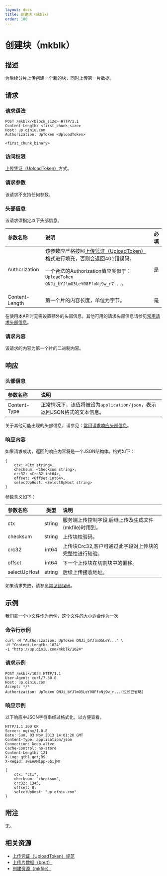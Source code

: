 ```yaml
---
layout: docs
title: 创建块（mkblk）
order: 100
---
```


<a name="mkblk"></a>
# 创建块（mkblk）

<a name="description"></a>
## 描述

为后续分片上传创建一个新的块，同时上传第一片数据。

<a name="request"></a>
## 请求

<a name="request-syntax"></a>
### 请求语法

```
POST /mkblk/<block_size> HTTP/1.1
Content-Length: <first_chunk_size>
Host: up.qiniu.com
Authorization: UpToken <UploadToken>

<first_chunk_binary>
```

<a name="request-auth"></a>
### 访问权限

[上传凭证（UploadToken）](http://docs.qiniu.com/api/v6/rs.html#digest-auth)方式。

<a name="request-params"></a>
### 请求参数

该请求不支持任何参数。

<a name="request-headers"></a>
### 头部信息

该请求须指定以下头部信息。

参数名称      | 说明                              | 必填
:---------- | :------------------------------- | :-------:
Authorization | 该参数应严格按照[上传凭证（UploadToken）]()格式进行填充，否则会返回401错误码。<p>一个合法的Authorization值应类似于：`UploadToken QNJi_bYJlmO5LeY08FfoNj9w_r7...`。 | 是
Content-Length | 第一个片的内容长度，单位为字节。 | 是

在使用本API时无需设置额外的头部信息。其他可用的请求头部信息请参见[常用请求头部信息]()。

<a name="request-body"></a>
### 请求内容

该请求的内容为第一个片的二进制内容。

<a name="response"></a>
## 响应

<a name="response-headers"></a>
### 头部信息
参数名称      | 说明                              
:----------- | :------------------------------- 
Content-Type | 正常情况下，该值将被设为`application/json`，表示返回JSON格式的文本信息。

关于其他可能出现的头部信息，请参见：[常用请求响应头部信息]()。

<a name="response-body"></a>
### 响应内容

如果请求成功，返回的响应内容将是一个JSON结构体。格式如下：

```
{
	ctx: <Ctx string>, 
    checksum: <Checksum string>,
    crc32: <Crc32 int64>,
    offset: <Offset int64>,
    selectUpHost: <SelectUpHost string>
}
```

参数含义如下：

参数名称       | 类型 | 说明
:------------ | :----: | :------------------------------
ctx | string | 服务端上传控制字段,后继上传及生成文件(mkfile)时用到。
checksum | string | 上传块校验码。
crc32 | int64 | 上传块Crc32,客户可通过此字段对上传块的完整性进行较验。
offset | int64 | 下一个上传块在切割块中的偏移。
selectUpHost | string | 后续上传接收地址。

如果请求失败，请参见[常见错误码]()。

<a name="examples"></a>
## 示例

我们拿一个小文件作为示例，这个文件的大小适合作为一次

<a name="example1-command"></a>
### 命令行示例

```
curl -H "Authorization: UpToken QNJi_bYJlmO5LeY..." \
-H "Content-Length: 1024"
-i "http://up.qiniu.com/mkblk/1024"
```

<a name="example1-request"></a>
### 请求示例

```
POST /mkblk/1024 HTTP/1.1
User-Agent: curl/7.30.0
Host: up.qiniu.com
Accept: */*
Authorization: UpToken QNJi_bYJlmO5LeY08FfoNj9w_r...(过长已省略)
```

<a name="example1-response"></a>
### 响应示例

以下响应中JSON字符串经过格式化，以方便查看。

```
HTTP/1.1 200 OK
Server: nginx/1.0.8
Date: Sun, 03 Nov 2013 14:01:28 GMT
Content-Type: application/json
Connection: keep-alive
Cache-Control: no-store
Content-Length: 121
X-Log: qtbl.get;RS
X-Reqid: swEAAMipp-5bIjMT

{
	ctx: "ctx", 
    checksum: "checksum",
    crc32: 1345,
    offset: 0,
    selectUpHost: "up.qiniu.com"
}
```

<a name="remarks"></a>
## 附注

无。

<a name="related-resources"></a>
## 相关资源

- [上传凭证（UploadToken）规范](../security/upload-token.html)
- [上传片数据（bput）](bput.html)
- [创建资源（mkfile）](mkfile.html)
